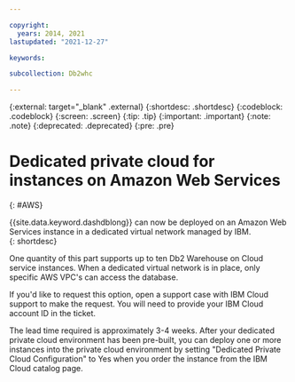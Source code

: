 ```yaml
---

copyright:
  years: 2014, 2021
lastupdated: "2021-12-27"

keywords: 

subcollection: Db2whc

---
```


<!-- Attribute definitions --> 
{:external: target="_blank" .external}
{:shortdesc: .shortdesc}
{:codeblock: .codeblock}
{:screen: .screen}
{:tip: .tip}
{:important: .important}
{:note: .note}
{:deprecated: .deprecated}
{:pre: .pre}


# Dedicated private cloud for instances on Amazon Web Services
{: #AWS}

{{site.data.keyword.dashdblong}} can now be deployed on an Amazon Web Services instance in a dedicated virtual network managed by IBM.  
{: shortdesc}

One quantity of this part supports up to ten Db2 Warehouse on Cloud service instances. When a dedicated virtual network is in place, only specific AWS VPC's can access the database.

If you'd like to request this option, open a support case with IBM Cloud support to make the request.  You will need to provide your IBM Cloud account ID in the ticket. 

The lead time required is approximately 3-4 weeks. After your dedicated private cloud environment has been pre-built, you can deploy one or more instances into the private cloud environment by setting "Dedicated Private Cloud Configuration" to Yes when you order the instance from the IBM Cloud catalog page.



